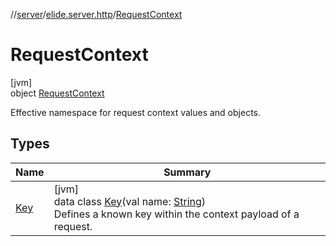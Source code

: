 //[server](../../../index.md)/[elide.server.http](../index.md)/[RequestContext](index.md)

# RequestContext

[jvm]\
object [RequestContext](index.md)

Effective namespace for request context values and objects.

## Types

| Name | Summary |
|---|---|
| [Key](-key/index.md) | [jvm]<br>data class [Key](-key/index.md)(val name: [String](https://kotlinlang.org/api/latest/jvm/stdlib/kotlin/-string/index.html))<br>Defines a known key within the context payload of a request. |
